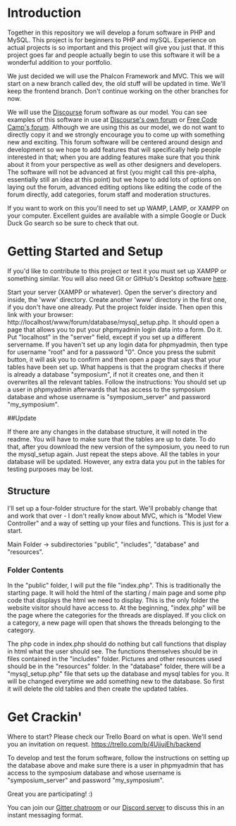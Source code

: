 # Introduction
Together in this repository we will develop a forum software in PHP and MySQL. This project is for beginners to PHP and mySQL. Experience on actual projects is so important and this project will give you just that. If this project goes far and people actually begin to use this software it will be a wonderful addition to your portfolio.

We just decided we will use the Phalcon Framework and MVC. This we will start on a new branch called dev, the old stuff will be updated in time. We'll keep the frontend branch. Don't continue working on the other branches for now.

We will use the [Discourse](http://discourse.org) forum software as our model. You can see examples of this software in use at [Discourse's own forum](http://meta.discourse.org) or [Free Code Camp's forum](http://forum.freecodecamp.com). Although we are using this as our model, we do not want to directly copy it and we strongly encourage you to come up with something new and exciting. This forum software will be centered around design and development so we hope to add features that will specifically help people interested in that; when you are adding features make sure that you think about it from your perspective as well as other designers and developers. The software will not be advanced at first (you might call this pre-alpha, essentially still an idea at this point) but we hope to add lots of options on laying out the forum, advanced editing options like editing the code of the forum directly, add categories, forum staff and moderation structures.

If you want to work on this you'll need to set up WAMP, LAMP, or XAMPP on your computer. Excellent guides are available with a simple Google or Duck Duck Go search so be sure to check that out.

# Getting Started and Setup

If you'd like to contribute to this project or test it you must set up XAMPP or something similar. You will also need Git or GitHub's Desktop software [here](http://desktop.github.com).

Start your server (XAMPP or whatever). Open the server's directory and inside, the 'www' directory. Create another 'www' directory in the first one, if you don't have one already. Put the project folder inside. Then open this link with your browser: http://localhost/www/forum/database/mysql_setup.php. It should open a page that allows you to put your phpmyadmin login data into a form. Do it. Put "localhost" in the "server" field, except if you set up a different servername. If you haven't set up any login data for phpmyadmin, then type for username "root" and for a password "0". Once you press the submit button, it will ask you to confirm and then open a page that says that your tables have been set up. What happens is that the program checks if there is already a database "symposium", if not it creates one, and then it overwrites all the relevant tables. Follow the instructions: You should set up a user in phpmyadmin afterwards that has access to the symposium database and whose username is "symposium_server" and password "my_symposium".

##Update

If there are any changes in the database structure, it will noted in the readme. You will have to make sure that the tables are up to date. To do that, after you download the new version of the symposium, you need to run the mysql_setup again. Just repeat the steps above. All the tables in your database will be updated. However, any extra data you put in the tables for testing purposes may be lost.

## Structure

I'll set up a four-folder structure for the start. We'll probably change that and work that over - I don't really know about MVC, which is "Model View Controller" and a way of setting up your files and functions. This is just for a start.

Main Folder -> subdirectories "public", "includes", "database" and "resources".

### Folder Contents

In the "public" folder, I will put the file "index.php". This is traditionally the starting page. It will hold the html of the starting / main page and some php code that displays the html we need to display. This is the only folder the website visitor should have access to. At the beginning, "index.php" will be the page where the categories for the threads are displayed. If you click on a category, a new page will open that shows the threads belonging to the category.

The php code in index.php should do nothing but call functions that display in html what the user should see. The functions themselves should be in files contained in the "includes" folder. Pictures and other resources used should be in the "resources" folder. In the "database" folder, there will be a "mysql_setup.php" file that sets up the database and mysql tables for you. It will be changed everytime we add something new to the database. So first it will delete the old tables and then create the updated tables.


# Get Crackin'
Where to start? Please check our Trello Board on what is open. We'll send you an invitation on request.
https://trello.com/b/4UjjujEh/backend

To develop and test the forum software, follow the instructions on setting up the database above and make sure there is a user in phpmyadmin that has access to the symposium database and whose username is "symposium_server" and password "my_symposium".

Great you are participating! :)

You can join our [Gitter chatroom](https://gitter.im/Aliin/forum) or our [Discord server](https://discord.gg/013EGhm7P3o6apo6S) to discuss this in an instant messaging format.
